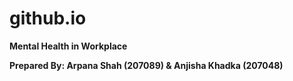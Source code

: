 # github.io

**Mental Health in Workplace**

**Prepared By: Arpana Shah (207089) & Anjisha Khadka (207048)**

